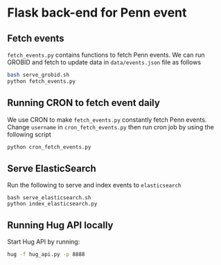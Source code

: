 # Flask back-end for Penn event

## Fetch events

`fetch_events.py` contains functions to fetch Penn events. We can run GROBID and fetch to update data in `data/events.json` file
as follows

```sh
bash serve_grobid.sh
python fetch_events.py
```

## Running CRON to fetch event daily

We use CRON to make `fetch_events.py` constantly fetch Penn events. Change `username` in `cron_fetch_events.py`
then run cron job by using the following script

```sh
python cron_fetch_events.py
```

## Serve ElasticSearch

Run the following to serve and index events to `elasticsearch`

```
bash serve_elasticsearch.sh
python index_elasticsearch.py
```


## Running Hug API locally

Start Hug API by running:

```sh
hug -f hug_api.py -p 8888
```
